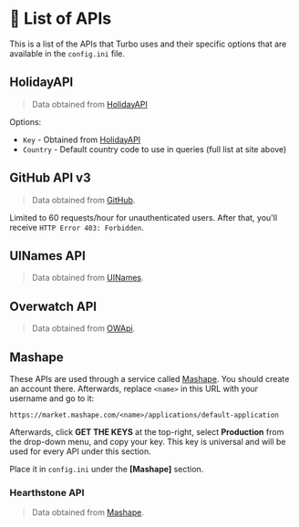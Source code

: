 # :rocket: List of APIs
This is a list of the APIs that Turbo uses and their specific options that are available in the `config.ini` file.

## HolidayAPI
> Data obtained from [HolidayAPI](https://holidayapi.com/)

Options:
* `Key` - Obtained from [HolidayAPI](https://holidayapi.com/)
* `Country` - Default country code to use in queries (full list at site above)

## GitHub API v3
> Data obtained from [GitHub](https://github.com/).

Limited to 60 requests/hour for unauthenticated users. After that, you'll receive `HTTP Error 403: Forbidden`.

## UINames API
> Data obtained from [UINames](http://uinames.com/).

## Overwatch API
> Data obtained from [OWApi](https://owapi.net/).

## Mashape
These APIs are used through a service called [Mashape](https://market.mashape.com/). You should create an account there. Afterwards, replace `<name>` in this URL with your username and go to it:

```
https://market.mashape.com/<name>/applications/default-application
```

Afterwards, click **GET THE KEYS** at the top-right, select **Production** from the drop-down menu, and copy your key. This key is universal and will be used for every API under this section.

Place it in `config.ini` under the **[Mashape]** section.

### Hearthstone API
> Data obtained from [Mashape](https://market.mashape.com/omgvamp/hearthstone).